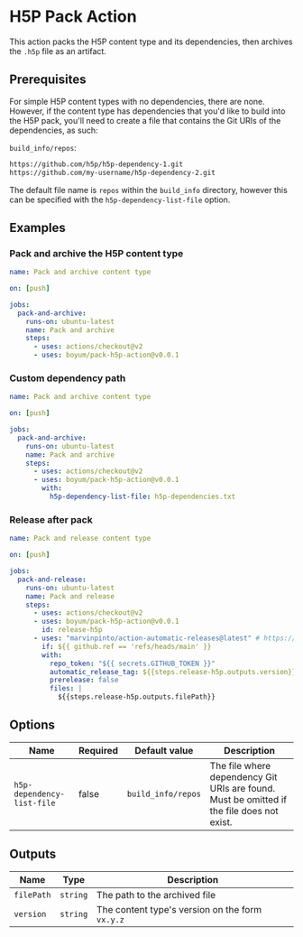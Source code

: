 # H5P Pack Action

This action packs the H5P content type and its dependencies, then archives the `.h5p` file as an artifact.

## Prerequisites

For simple H5P content types with no dependencies, there are none. However, if the content type has dependencies that you'd like to build into the H5P pack, you'll need to create a file that contains the Git URIs of the dependencies, as such:

`build_info/repos`:

```txt
https://github.com/h5p/h5p-dependency-1.git
https://github.com/my-username/h5p-dependency-2.git
```

The default file name is `repos` within the `build_info` directory, however this can be specified with the `h5p-dependency-list-file` option.

## Examples

### Pack and archive the H5P content type

```yml
name: Pack and archive content type

on: [push]

jobs:
  pack-and-archive:
    runs-on: ubuntu-latest
    name: Pack and archive
    steps:
      - uses: actions/checkout@v2
      - uses: boyum/pack-h5p-action@v0.0.1
```

### Custom dependency path

```yml
name: Pack and archive content type

on: [push]

jobs:
  pack-and-archive:
    runs-on: ubuntu-latest
    name: Pack and archive
    steps:
      - uses: actions/checkout@v2
      - uses: boyum/pack-h5p-action@v0.0.1
        with:
          h5p-dependency-list-file: h5p-dependencies.txt
```

### Release after pack

```yml
name: Pack and release content type

on: [push]

jobs:
  pack-and-release:
    runs-on: ubuntu-latest
    name: Pack and release
    steps:
      - uses: actions/checkout@v2
      - uses: boyum/pack-h5p-action@v0.0.1
        id: release-h5p
      - uses: "marvinpinto/action-automatic-releases@latest" # https://github.com/marvinpinto/actions/tree/master/packages/automatic-releases
        if: ${{ github.ref == 'refs/heads/main' }}
        with:
          repo_token: "${{ secrets.GITHUB_TOKEN }}"
          automatic_release_tag: ${{steps.release-h5p.outputs.version}}
          prerelease: false
          files: |
            ${{steps.release-h5p.outputs.filePath}}
```

## Options

| Name | Required | Default value | Description |
|---|---|---|---|
| `h5p-dependency-list-file` | false | `build_info/repos` | The file where dependency Git URIs are found. Must be omitted if the file does not exist. |

## Outputs

| Name | Type | Description |
|---|---|---|
| `filePath` | `string` | The path to the archived file |
| `version` | `string` | The content type's version on the form `vx.y.z` |
